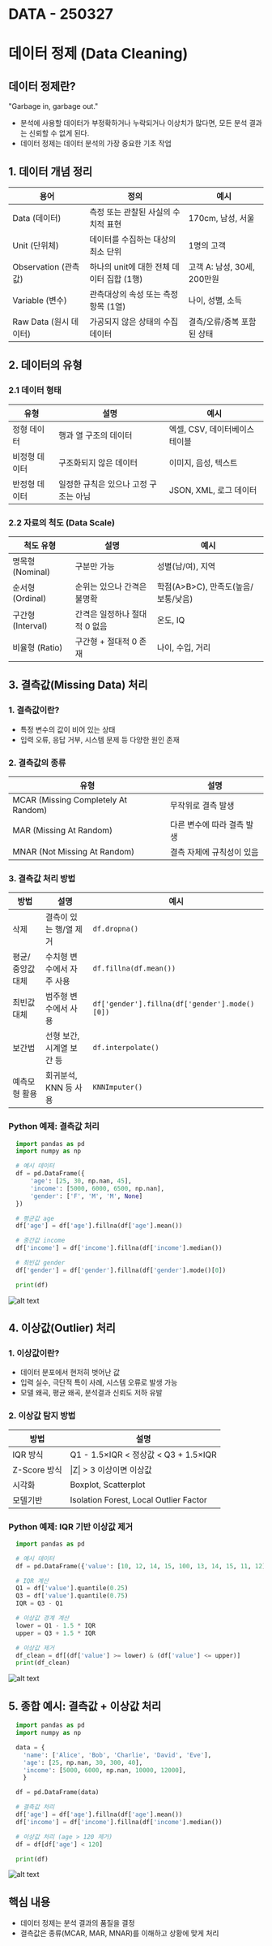 # DATA - 250327

# 데이터 정제 (Data Cleaning)

## 데이터 정제란?
"Garbage in, garbage out."  
- 분석에 사용할 데이터가 부정확하거나 누락되거나 이상치가 많다면, 모든 분석 결과는 신뢰할 수 없게 된다.  
- 데이터 정제는 데이터 분석의 가장 중요한 기초 작업   

## 1. 데이터 개념 정리

| 용어 | 정의 | 예시 |
|------|------|------|
| Data (데이터) | 측정 또는 관찰된 사실의 수치적 표현 | 170cm, 남성, 서울 |
| Unit (단위체) | 데이터를 수집하는 대상의 최소 단위 | 1명의 고객 |
| Observation (관측값) | 하나의 unit에 대한 전체 데이터 집합 (1행) | 고객 A: 남성, 30세, 200만원 |
| Variable (변수) | 관측대상의 속성 또는 측정 항목 (1열) | 나이, 성별, 소득 |
| Raw Data (원시 데이터) | 가공되지 않은 상태의 수집 데이터 | 결측/오류/중복 포함된 상태 |

## 2. 데이터의 유형

### 2.1 데이터 형태
| 유형 | 설명 | 예시 |
|------|------|------|
| 정형 데이터 | 행과 열 구조의 데이터 | 엑셀, CSV, 데이터베이스 테이블 |
| 비정형 데이터 | 구조화되지 않은 데이터 | 이미지, 음성, 텍스트 |
| 반정형 데이터 | 일정한 규칙은 있으나 고정 구조는 아님 | JSON, XML, 로그 데이터 |

### 2.2 자료의 척도 (Data Scale)

| 척도 유형 | 설명 | 예시 |
|-----------|------|------|
| 명목형 (Nominal) | 구분만 가능 | 성별(남/여), 지역 |
| 순서형 (Ordinal) | 순위는 있으나 간격은 불명확 | 학점(A>B>C), 만족도(높음/보통/낮음) |
| 구간형 (Interval) | 간격은 일정하나 절대적 0 없음 | 온도, IQ |
| 비율형 (Ratio) | 구간형 + 절대적 0 존재 | 나이, 수입, 거리 |


## 3. 결측값(Missing Data) 처리

### 1. 결측값이란?
- 특정 변수의 값이 비어 있는 상태  
- 입력 오류, 응답 거부, 시스템 문제 등 다양한 원인 존재

### 2. 결측값의 종류
| 유형 | 설명 |
|------|------|
| MCAR (Missing Completely At Random) | 무작위로 결측 발생 |
| MAR (Missing At Random) | 다른 변수에 따라 결측 발생 |
| MNAR (Not Missing At Random) | 결측 자체에 규칙성이 있음 |

### 3. 결측값 처리 방법

| 방법 | 설명 | 예시 |
|------|------|------|
| 삭제 | 결측이 있는 행/열 제거 | `df.dropna()` |
| 평균/중앙값 대체 | 수치형 변수에서 자주 사용 | `df.fillna(df.mean())` |
| 최빈값 대체 | 범주형 변수에서 사용 | `df['gender'].fillna(df['gender'].mode()[0])` |
| 보간법 | 선형 보간, 시계열 보간 등 | `df.interpolate()` |
| 예측모형 활용 | 회귀분석, KNN 등 사용 | `KNNImputer()` |

### Python 예제: 결측값 처리

```python
  import pandas as pd
  import numpy as np

  # 예시 데이터
  df = pd.DataFrame({
      'age': [25, 30, np.nan, 45],
      'income': [5000, 6000, 6500, np.nan],
      'gender': ['F', 'M', 'M', None]
  })

  # 평균값 age
  df['age'] = df['age'].fillna(df['age'].mean())

  # 중간값 income
  df['income'] = df['income'].fillna(df['income'].median())

  # 최빈값 gender
  df['gender'] = df['gender'].fillna(df['gender'].mode()[0])

  print(df)
```

![alt text](image.png)

## 4. 이상값(Outlier) 처리

### 1. 이상값이란?
- 데이터 분포에서 현저히 벗어난 값  
- 입력 실수, 극단적 특이 사례, 시스템 오류로 발생 가능  
- 모델 왜곡, 평균 왜곡, 분석결과 신뢰도 저하 유발

### 2. 이상값 탐지 방법

| 방법 | 설명 |
|------|------|
| IQR 방식 | Q1 - 1.5×IQR < 정상값 < Q3 + 1.5×IQR |
| Z-Score 방식 | \|Z\| > 3 이상이면 이상값 |
| 시각화 | Boxplot, Scatterplot |
| 모델기반 | Isolation Forest, Local Outlier Factor |

### Python 예제: IQR 기반 이상값 제거

```python
  import pandas as pd

  # 예시 데이터
  df = pd.DataFrame({'value': [10, 12, 14, 15, 100, 13, 14, 15, 11, 12]})

  # IQR 계산
  Q1 = df['value'].quantile(0.25)
  Q3 = df['value'].quantile(0.75)
  IQR = Q3 - Q1

  # 이상값 경계 계산
  lower = Q1 - 1.5 * IQR
  upper = Q3 + 1.5 * IQR

  # 이상값 제거
  df_clean = df[(df['value'] >= lower) & (df['value'] <= upper)]
  print(df_clean)
```
![alt text](image-1.png)


## 5. 종합 예시: 결측값 + 이상값 처리

```python
  import pandas as pd
  import numpy as np

  data = {
    'name': ['Alice', 'Bob', 'Charlie', 'David', 'Eve'],
    'age': [25, np.nan, 30, 300, 40],
    'income': [5000, 6000, np.nan, 10000, 12000],
    }

  df = pd.DataFrame(data)

  # 결측값 처리
  df['age'] = df['age'].fillna(df['age'].mean())
  df['income'] = df['income'].fillna(df['income'].median())

  # 이상값 처리 (age > 120 제거)
  df = df[df['age'] < 120]

  print(df)
```
![alt text](image-2.png)


## 핵심 내용

- 데이터 정제는 분석 결과의 품질을 결정
- 결측값은 종류(MCAR, MAR, MNAR)를 이해하고 상황에 맞게 처리